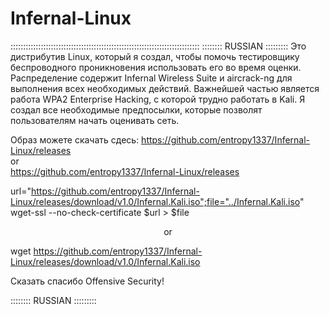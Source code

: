 # Infernal-Linux

:::::::::::::::::::::::::::::::::::::::::::::::::::::::::::::::::::::::::::
:::::::: RUSSIAN :::::::::
Это дистрибутив Linux, который я создал, чтобы помочь тестировщику беспроводного проникновения использовать его во время оценки. 
Распределение содержит Infernal Wireless Suite и aircrack-ng для выполнения всех необходимых действий. 
Важнейшей частью является работа WPA2 Enterprise Hacking, с которой трудно работать в Kali.
Я создал все необходимые предпосылки, которые позволят пользователям начать оценивать сеть.

Образ можете скачать сдесь: https://github.com/entropy1337/Infernal-Linux/releases
                                   	<br>or<br>
                            https://github.com/entropy1337/Infernal-Linux/releases

url="https://github.com/entropy1337/Infernal-Linux/releases/download/v1.0/Infernal.Kali.iso";file="../Infernal.Kali.iso"
wget-ssl --no-check-certificate $url > $file
    <p align=center>or</p>
wget https://github.com/entropy1337/Infernal-Linux/releases/download/v1.0/Infernal.Kali.iso

Сказать спасибо Offensive Security!

:::::::: RUSSIAN :::::::::
